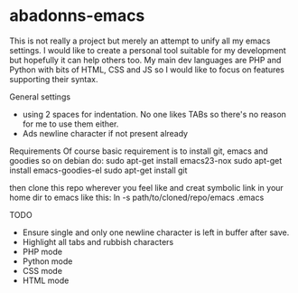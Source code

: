 abadonns-emacs
==============

This is not really a project but merely an attempt to unify all my emacs settings.
I would like to create a personal tool suitable for my development but hopefully it can help others too.
My main dev languages are PHP and Python with bits of HTML, CSS and JS so I would like to focus on features supporting their syntax.

General settings
- using 2 spaces for indentation. No one likes TABs so there's no reason for me to use them either.
- Ads newline character if not present already

Requirements
Of course basic requirement is to install git, emacs and goodies so on debian do:
sudo apt-get install emacs23-nox
sudo apt-get install emacs-goodies-el
sudo apt-get install git

then clone this repo wherever you feel like and creat symbolic link in your home dir to emacs like this:
ln -s path/to/cloned/repo/emacs .emacs

TODO
- Ensure single and only one newline character is left in buffer after save.
- Highlight all tabs and rubbish characters
- PHP mode
- Python mode
- CSS mode
- HTML mode
